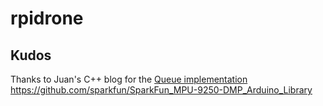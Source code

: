 # rpidrone
 
## Kudos 
Thanks to Juan's C++ blog for the [Queue implementation](https://juanchopanzacpp-wordpress-com.cdn.ampproject.org/v/s/juanchopanzacpp.wordpress.com/2013/02/26/concurrent-queue-c11/amp/?usqp=mq331AQFKAGwASA%3D&amp_js_v=0.1#aoh=15872976673893&amp_ct=1587301222324&referrer=https%3A%2F%2Fwww.google.com&amp_tf=From%20%251%24s&ampshare=https%3A%2F%2Fjuanchopanzacpp.wordpress.com%2F2013%2F02%2F26%2Fconcurrent-queue-c11%2F)
https://github.com/sparkfun/SparkFun_MPU-9250-DMP_Arduino_Library